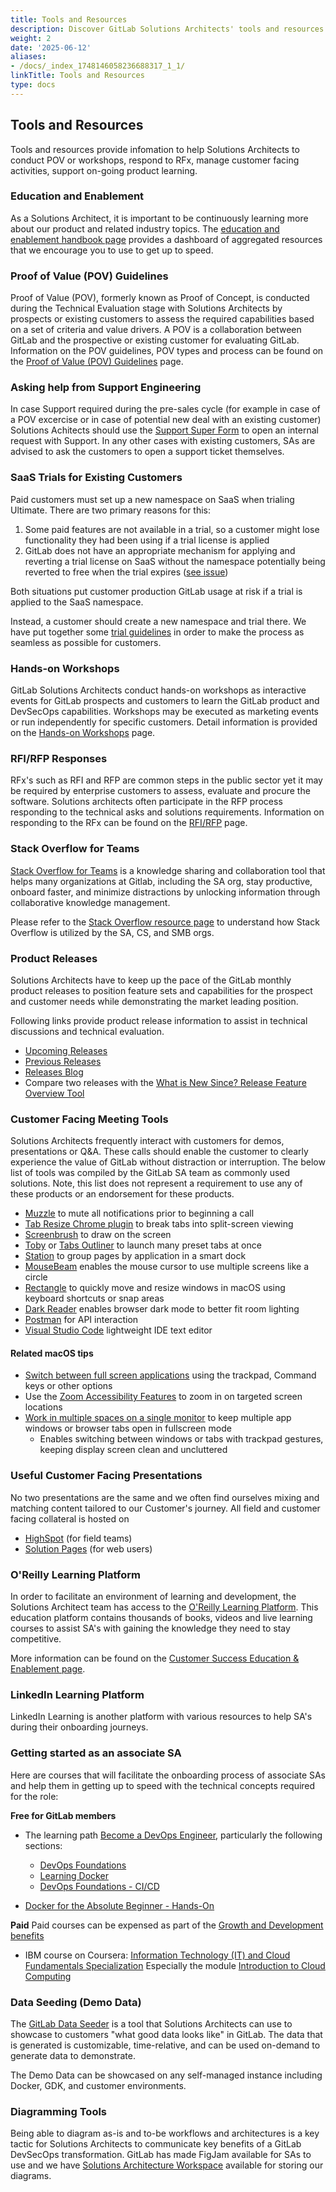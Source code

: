 ```yaml
---
title: Tools and Resources
description: Discover GitLab Solutions Architects' tools and resources
weight: 2
date: '2025-06-12'
aliases:
- /docs/_index_1748146058236688317_1_1/
linkTitle: Tools and Resources
type: docs
---
```


## Tools and Resources

Tools and resources provide infomation to help Solutions Architects to conduct POV or workshops, respond to RFx, manage customer facing activities, support on-going product learning.

### Education and Enablement

As a Solutions Architect, it is important to be continuously learning more about our product and related industry topics. The [education and enablement handbook page](/handbook/customer-success/education-enablement/) provides a dashboard of aggregated resources that we encourage you to use to get up to speed.

### Proof of Value (POV) Guidelines

Proof of Value (POV), formerly known as Proof of Concept, is conducted during the Technical Evaluation stage with Solutions Architects by  prospects or existing customers to assess the required capabilities based on a set of criteria and value drivers. A POV is a collaboration between GitLab and the prospective or existing customer for evaluating GitLab. Information on the POV guidelines, POV types and process can be found on the [Proof of Value (POV) Guidelines](/handbook/solutions-architects/tools-and-resources/pov/) page.

### Asking help from Support Engineering

In case Support required during the pre-sales cycle (for example in case of a POV excercise or in case of potential new deal with an existing customer) Solutions Achitects should use the [Support Super Form](https://support-super-form-gitlab-com-support-support-op-651f22e90ce6d7.gitlab.io/) to open an internal request with Support. In any other cases with existing customers, SAs are advised to ask the customers to open a support ticket themselves.

### SaaS Trials for Existing Customers

Paid customers must set up a new namespace on SaaS when trialing Ultimate.  There are two primary reasons for this:

1. Some paid features are not available in a trial, so a customer might lose functionality they had been using if a trial license is applied
2. GitLab does not have an appropriate mechanism for applying and reverting a trial license on SaaS without the namespace potentially being reverted to free when the trial expires ([see issue](https://gitlab.com/gitlab-org/gitlab/-/issues/12186))

Both situations put customer production GitLab usage at risk if a trial is applied to the SaaS namespace.

Instead, a customer should create a new namespace and trial there.  We have put together some [trial guidelines](/handbook/solutions-architects/tools-and-resources/trial-guidelines/) in order to make the process as seamless as possible for customers.

### Hands-on Workshops

GitLab Solutions Architects conduct hands-on workshops as interactive events for GitLab prospects and customers to learn the GitLab product and DevSecOps capabilities. Workshops may be executed as marketing events or run independently for specific customers. Detail information is provided on the [Hands-on Workshops](/handbook/solutions-architects/tools-and-resources/workshop/) page.

### RFI/RFP Responses

RFx's such as RFI and RFP are common steps in the public sector yet it may be required by enterprise customers to assess, evaluate and procure the software. Solutions architects often participate in the RFP process responding to the technical asks and solutions requirements. Information on responding to the RFx can be found on the [RFI/RFP](/handbook/security/security-assurance/field-security/Field-Security-RFP/) page.

### Stack Overflow for Teams

[Stack Overflow for Teams](https://stackoverflowteams.com/c/gitlab-customer-success/questions) is a knowledge sharing and collaboration tool that helps many organizations at Gitlab, including the SA org, stay productive, onboard faster, and minimize distractions by unlocking information through collaborative knowledge management.

Please refer to the [Stack Overflow resource page](/handbook/solutions-architects/tools-and-resources/stackoverflow/) to understand how Stack Overflow is utilized by the SA, CS, and SMB orgs.

### Product Releases

Solutions Architects have to keep up the pace of the GitLab monthly product releases to position feature sets and capabilities for the prospect and customer needs while demonstrating the market leading position.

Following links provide product release information to assist in technical discussions and technical evaluation.

- [Upcoming Releases](https://about.gitlab.com/upcoming-releases/)
- [Previous Releases](https://gitlab.com/gitlab-org/gitlab/-/releases)
- [Releases Blog](https://about.gitlab.com/releases/categories/releases/)
- Compare two releases with the [What is New Since? Release Feature Overview Tool](https://gitlab-com.gitlab.io/cs-tools/gitlab-cs-tools/what-is-new-since/?)

### Customer Facing Meeting Tools

Solutions Architects frequently interact with customers for demos, presentations or Q&A. These calls should enable the customer to clearly experience the value of GitLab without distraction or interruption. The below list of tools was compiled by the GitLab SA team as commonly used solutions. Note, this list does not represent a requirement to use any of these products or an endorsement for these products.

- [Muzzle](https://muzzleapp.com/) to mute all notifications prior to beginning a call
- [Tab Resize Chrome plugin](https://chrome.google.com/webstore/detail/tab-resize-split-screen-l/bkpenclhmiealbebdopglffmfdiilejc?hl=en-US) to break tabs into split-screen viewing
- [Screenbrush](https://screenbrush.imagestudiopro.com/) to draw on the screen
- [Toby](https://www.gettoby.com/) or [Tabs Outliner](https://chrome.google.com/webstore/detail/tabs-outliner/eggkanocgddhmamlbiijnphhppkpkmkl) to launch many preset tabs at once
- [Station](https://getstation.com/) to group pages by application in a smart dock
- [MouseBeam](https://geeky.gent/tag/mousebeam/) enables the mouse cursor to use multiple screens like a circle
- [Rectangle](https://rectangleapp.com/) to quickly move and resize windows in macOS using keyboard shortcuts or snap areas
- [Dark Reader](https://darkreader.org/) enables browser dark mode to better fit room lighting
- [Postman](https://www.postman.com/) for API interaction
- [Visual Studio Code](https://code.visualstudio.com/) lightweight IDE text editor

#### Related macOS tips

- [Switch between full screen applications](https://www.intego.com/mac-security-blog/how-to-enter-and-exit-full-screen-mode-in-macos/) using the trackpad, Command keys or other options
- Use the [Zoom Accessibility Features](https://www.imore.com/how-use-zoom-mac) to zoom in on targeted screen locations
- [Work in multiple spaces on a single monitor](https://support.apple.com/en-gb/guide/mac-help/mh14112/mac) to keep multiple app windows or browser tabs open in fullscreen mode
  - Enables switching between windows or tabs with trackpad gestures, keeping display screen clean and uncluttered

### Useful Customer Facing Presentations

No two presentations are the same and we often find ourselves mixing and matching content tailored to our Customer's journey. All field and customer facing collateral is hosted on

- [HighSpot](https://gitlab.highspot.com/) (for field teams)
- [Solution Pages](https://about.gitlab.com/solutions/) (for web users)

### O'Reilly Learning Platform

In order to facilitate an environment of learning and development, the Solutions Architect team has access to the [O'Reilly Learning Platform](https://learning.oreilly.com/home/). This education platform contains thousands of books, videos and live learning courses to assist SA's with gaining the knowledge they need to stay competitive.

More information can be found on the [Customer Success Education & Enablement page](/handbook/customer-success/education-enablement/).

### LinkedIn Learning Platform

LinkedIn Learning is another platform with various resources to help SA's during their onboarding journeys.

### Getting started as an associate SA

Here are courses that will facilitate the onboarding process of associate SAs and help them in getting up to speed with the technical concepts required for the role:

**Free for GitLab members**

- The learning path [Become a DevOps Engineer](https://www.linkedin.com/learning/paths/getting-started-with-devops), particularly the following sections:
  - [DevOps Foundations](https://www.linkedin.com/learning/devops-foundations-23454205)
  - [Learning Docker](https://www.linkedin.com/learning/learning-docker-17236240)
  - [DevOps Foundations - CI/CD](https://www.linkedin.com/learning/devops-foundations-continuous-delivery-continuous-integration-14449917)

- [Docker for the Absolute Beginner - Hands-On](https://learning.oreilly.com/videos/docker-for-the/9781788991315/)

**Paid**
Paid courses can be expensed as part of the [Growth and Development benefits](/handbook/people-group/learning-and-development/growth-and-development/)

- IBM course on Coursera: [Information Technology (IT) and Cloud Fundamentals Specialization](https://www.coursera.org/specializations/it-cloud-fundamentals)
Especially the module [Introduction to Cloud Computing](https://www.coursera.org/learn/introduction-to-cloud?specialization=it-cloud-fundamentals)

### Data Seeding (Demo Data)

The [GitLab Data Seeder](https://docs.gitlab.com/ee/development/data_seeder.html) is a tool that Solutions Architects can use to showcase to customers "what good data looks like" in GitLab.
The data that is generated is customizable, time-relative, and can be used on-demand to generate data to demonstrate.

The Demo Data can be showcased on any self-managed instance including Docker, GDK, and customer environments.

### Diagramming Tools

Being able to diagram as-is and to-be workflows and architectures is a key tactic for Solutions Architects to communicate key benefits of a GitLab DevSecOps transformation.  GitLab has made FigJam available for SAs to use and we have [Solutions Architecture Workspace](https://www.figma.com/files/972612628770206748/workspace/1338898741676176280/directory/teams?fuid=1339310988336517144) available for storing our diagrams.
